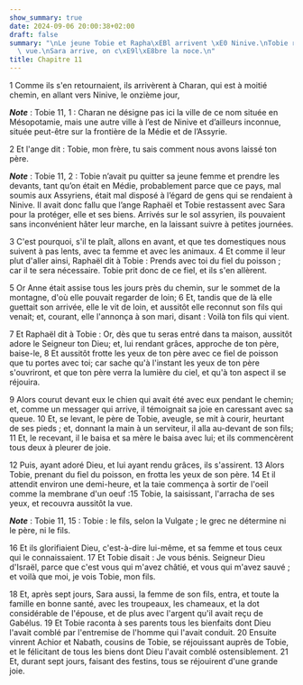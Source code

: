 ```yaml
---
show_summary: true
date: 2024-09-06 20:00:38+02:00
draft: false
summary: "\nLe jeune Tobie et Rapha\xEBl arrivent \xE0 Ninive.\nTobie recouvre la\
  \ vue.\nSara arrive, on c\xE9l\xE8bre la noce.\n"
title: Chapitre 11
---
```





1 Comme ils s'en retournaient, ils arrivèrent à Charan, qui est à moitié chemin, en allant vers Ninive, le onzième jour,

***Note*** :  Tobie 11, 1 : Charan ne désigne pas ici la ville de ce nom située en Mésopotamie, mais une autre ville à l’est de Ninive et d’ailleurs inconnue, située peut-être sur la frontière de la Médie et de l’Assyrie.

2 Et l'ange dit : Tobie, mon frère, tu sais comment nous avons laissé ton père.

***Note*** :  Tobie 11, 2 : Tobie n’avait pu quitter sa jeune femme et prendre les devants, tant qu’on était en Médie, probablement parce que ce pays, mal soumis aux Assyriens, était mal disposé à l’égard de gens qui se rendaient à Ninive. Il avait donc fallu que l’ange Raphaël et Tobie restassent avec Sara pour la protéger, elle et ses biens. Arrivés sur le sol assyrien, ils pouvaient sans inconvénient hâter leur marche, en la laissant suivre à petites journées.

3 C'est pourquoi, s'il te plaît, allons en avant, et que tes domestiques nous suivent à pas lents, avec ta femme et avec les animaux. 4 Et comme il leur plut d'aller ainsi, Raphaël dit à Tobie : Prends avec toi du fiel du poisson ; car il te sera nécessaire. Tobie prit donc de ce fiel, et ils s'en allèrent.


5 Or Anne était assise tous les jours près du chemin, sur le sommet de la montagne, d'où elle pouvait regarder de loin; 6 Et, tandis que de là elle guettait son arrivée, elle le vit de loin, et aussitôt elle reconnut son fils qui venait; et, courant, elle l'annonça à son mari, disant : Voilà ton fils qui vient.


7 Et Raphaël dit à Tobie : Or, dès que tu seras entré dans ta maison, aussitôt adore le Seigneur ton Dieu; et, lui rendant grâces, approche de ton père, baise-le, 8 Et aussitôt frotte les yeux de ton père avec ce fiel de poisson que tu portes avec toi; car sache qu'à l'instant les yeux de ton père s'ouvriront, et que ton père verra la lumière du ciel, et qu'à ton aspect il se réjouira.


9 Alors courut devant eux le chien qui avait été avec eux pendant le chemin; et, comme un messager qui arrive, il témoignait sa joie en caressant avec sa queue. 10 Et, se levant, le père de Tobie, aveugle, se mit à courir, heurtant de ses pieds ; et, donnant la main à un serviteur, il alla au-devant de son fils; 11 Et, le recevant, il le baisa et sa mère le baisa avec lui; et ils commencèrent tous deux à pleurer de joie.


12 Puis, ayant adoré Dieu, et lui ayant rendu grâces, ils s'assirent. 13 Alors Tobie, prenant du fiel du poisson, en frotta les yeux de son père. 14 Et il attendit environ une demi-heure, et la taie commença à sortir de l'oeil comme la membrane d'un oeuf :15 Tobie, la saisissant, l'arracha de ses yeux, et recouvra aussitôt la vue.

***Note*** :  Tobie 11, 15 : Tobie : le fils, selon la Vulgate ; le grec ne détermine ni le père, ni le fils.

16 Et ils glorifiaient Dieu, c'est-à-dire lui-même, et sa femme et tous ceux qui le connaissaient. 17 Et Tobie disait : Je vous bénis. Seigneur Dieu d'Israël, parce que c'est vous qui m'avez châtié, et vous qui m'avez sauvé ; et voilà que moi, je vois Tobie, mon fils.


18 Et, après sept jours, Sara aussi, la femme de son fils, entra, et toute la famille en bonne santé, avec les troupeaux, les chameaux, et la dot considérable de l'épouse, et de plus avec l'argent qu'il avait reçu de Gabélus. 19 Et Tobie raconta à ses parents tous les bienfaits dont Dieu l'avait comblé par l'entremise de l'homme qui l'avait conduit. 20 Ensuite vinrent Achior et Nabath, cousins de Tobie, se réjouissant auprès de Tobie, et le félicitant de tous les biens dont Dieu l'avait comblé ostensiblement. 21 Et, durant sept jours, faisant des festins, tous se réjouirent d'une grande joie.


